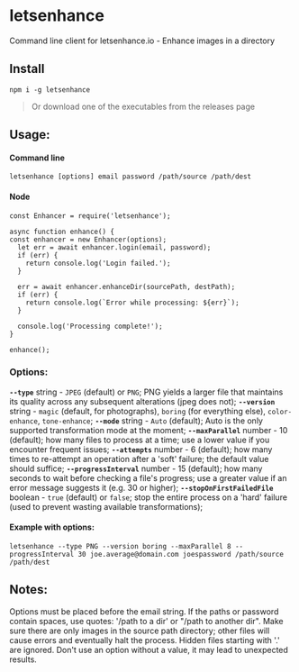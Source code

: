 # letsenhance
Command line client for letsenhance.io - Enhance images in a directory

## Install
`npm i -g letsenhance`
> Or download one of the executables from the releases page

## Usage:

#### Command line
`letsenhance [options] email password /path/source /path/dest`


#### Node
```
const Enhancer = require('letsenhance');

async function enhance() {
const enhancer = new Enhancer(options);
  let err = await enhancer.login(email, password);
  if (err) {
    return console.log('Login failed.');
  }

  err = await enhancer.enhanceDir(sourcePath, destPath);
  if (err) {
    return console.log(`Error while processing: ${err}`);
  }

  console.log('Processing complete!');
}

enhance();
```

### Options:
**`--type`** string - `JPEG` (default) or `PNG`; PNG yields a larger file that maintains its quality across any subsequent alterations (jpeg does not);
**`--version`** string - `magic` (default, for photographs), `boring` (for everything else), `color-enhance`, `tone-enhance`;
**`--mode`** string - `Auto` (default); Auto is the only supported transformation mode at the moment;
**`--maxParallel`** number - 10 (default); how many files to process at a time; use a lower value if you encounter frequent issues;
**`--attempts`** number - 6 (default); how many times to re-attempt an operation after a 'soft' failure; the default value should suffice;
**`--progressInterval`** number - 15 (default); how many seconds to wait before checking a file's progress; use a greater value if an error message suggests it (e.g. 30 or higher);
**`--stopOnFirstFailedFile`** boolean - `true` (default) or `false`; stop the entire process on a 'hard' failure (used to prevent wasting available transformations);

#### Example with options:
`letsenhance --type PNG --version boring --maxParallel 8 --progressInterval 30 joe.average@domain.com joespassword /path/source /path/dest`

## Notes:
Options must be placed before the email string.
If the paths or password contain spaces, use quotes: '/path to a dir' or "/path to another dir".
Make sure there are only images in the source path directory; other files will cause errors and eventually halt the process. Hidden files starting with '.' are ignored.
Don't use an option without a value, it may lead to unexpected results.
